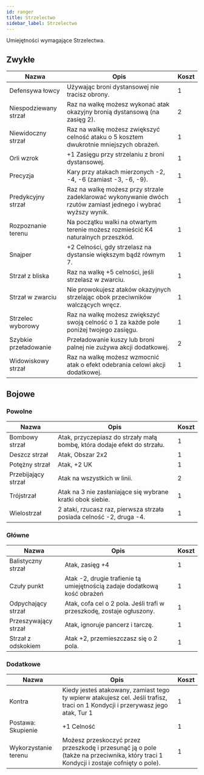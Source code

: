 ```yaml
---
id: ranger
title: Strzelectwo
sidebar_label: Strzelectwo
---
```


Umiejętności wymagające Strzelectwa.

## Zwykłe
| Nazwa | Opis | Koszt |
|-------|------|-------|
| Defensywa łowcy | Używając broni dystansowej nie tracisz obrony. | 1 |
| Niespodziewany strzał | Raz na walkę możesz wykonać atak okazyjny bronią dystansową (na zasięg 2). | 2 |
| Niewidoczny strzał | Raz na walkę możesz zwiększyć celność ataku o 5 kosztem dwukrotnie mniejszych obrażeń. | 1 |
| Orli wzrok | +1 Zasięgu przy strzelaniu z broni dystansowej. | 1 |
| Precyzja | Kary przy atakach mierzonych -2, -4, -6 (zamiast -3, -6, -9). | 1 |
| Predykcyjny strzał | Raz na walkę możesz przy strzale zadeklarować wykonywanie dwóch rzutów zamiast jednego i wybrać wyższy wynik. | 1 |
| Rozpoznanie terenu | Na początku walki na otwartym terenie możesz rozmieścić K4 naturalnych przeszkód. | 1 |
| Snajper | +2 Celności, gdy strzelasz na dystansie większym bądź równym 7. | 1 |
| Strzał z bliska | Raz na walkę +5 celności, jeśli strzelasz w zwarciu. | 1 |
| Strzał w zwarciu | Nie prowokujesz ataków okazyjnych strzelając obok przeciwników walczących wręcz. | 1 |
| Strzelec wyborowy | Raz na walkę możesz zwiększyć swoją celność o 1 za każde pole poniżej twojego zasięgu. | 1 |
| Szybkie przeładowanie | Przeładowanie kuszy lub broni palnej nie zużywa akcji dodatkowej. | 2 |
| Widowiskowy strzał | Raz na walkę możesz wzmocnić atak o efekt odebrania celowi akcji dodatkowej. | 1 |

## Bojowe

### Powolne
| Nazwa | Opis | Koszt |
|-------|------|-------|
| Bombowy strzał | Atak, przyczepiasz do strzały małą bombę, która dodaje efekt do strzału. | 1 |
| Deszcz strzał | Atak, Obszar 2x2 | 1 |
| Potężny strzał | Atak, +2 UK | 1 |
| Przebijający strzał | Atak na wszystkich w linii. | 2 |
| Trójstrzał | Atak na 3 nie zasłaniające się wybrane kratki obok siebie. | 1 |
| Wielostrzał | 2 ataki, rzucasz raz, pierwsza strzała posiada celność -2, druga -4. | 1 |

### Główne
| Nazwa | Opis | Koszt |
|-------|------|-------|
| Balistyczny strzał | Atak, zasięg +4 | 1 |
| Czuły punkt | Atak -2, drugie trafienie tą umiejętnością zadaje dodatkową kość obrażeń | 1 |
| Odpychający strzał | Atak, cofa cel o 2 pola. Jeśli trafi w przeszkodę, zostaje ogłuszony. | 1 |
| Przeszywający strzał | Atak, ignoruje pancerz i tarczę. | 1 |
| Strzał z odskokiem | Atak +2, przemieszczasz się o 2 pola. | 1 |

### Dodatkowe
| Nazwa | Opis | Koszt |
|-------|------|-------|
| Kontra | Kiedy jesteś atakowany, zamiast tego ty wpierw atakujesz cel. Jeśli trafisz, traci on 1 Kondycji i przerywasz jego atak, Tur 1 | 1 |
| Postawa: Skupienie | +1 Celność | 1 |
| Wykorzystanie terenu | Możesz przeskoczyć przez przeszkodę i przesunąć ją o pole (także na przeciwnika, który traci 1 Kondycji i zostaje cofnięty o pole). | 1 |